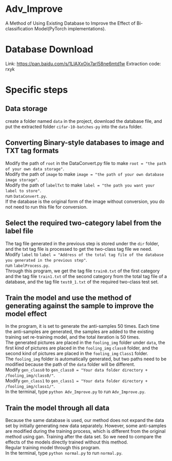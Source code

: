 # Adv_Improve
A Method of Using Existing Database to Improve the Effect of Bi-classification Model(PyTorch implementations).  
# Database Download
Link: https://pan.baidu.com/s/1LlAXxOjx7arl58ne6mtd1w   Extraction code: rxyk 
# Specific steps
## Data storage  
create a folder named `data` in the project, download the database file, and put the extracted folder `cifar-10-batches-py` into the `data` folder.  

## Converting Binary-style databases to image and TXT tag formats
Modify the path of `root` in the DataConvert.py file to make `root = "the path of your own data storage"`.  
Modify the path of `image` to make `image = "the path of your own database image storage"`.  
Modify the path of `labelTxt` to make `label = "the path you want your label to store"`.  
run `DataConvert.py`.  
If the database is the original form of the image without conversion, you do not need to run this file for conversion.  

## Select the required two-category label from the label file  
The tag file generated in the previous step is stored under the `dir` folder, and the txt tag file is processed to get the two-class tag file we need.  
Modify `label` to `label = "Address of the total tag file of the database you generated in the previous step"`.  
run `labelProcess.py`.  
Through this program, we get the tag file `train0.txt` of the first category and the tag file `train1.txt` of the second category from the total tag file of a database, and the tag file `test0_1.txt` of the required two-class test set.

## Train the model and use the method of generating against the sample to improve the model effect
In the program, it is set to generate the anti-samples 50 times. Each time the anti-samples are generated, the samples are added to the existing training set re-training model, and the total iteration is 50 times.  
The generated pictures are placed in the `fooling_img` folder under `data`, the first kind of pictures are placed in the `fooling_img` `class0` folder, and the second kind of pictures are placed in the `fooling_img` `Class1` folder.  
The `fooling_img` folder is automatically generated, but two paths need to be modified because the path of the `data` folder will be different.  
Modify `gen_class0` to `gen_class0 = "Your data folder directory + /fooling_img/class0/"`.  
Modify `gen_class1` to `gen_class1 = "Your data folder directory + /fooling_img/class1/"`.  
In the terminal, type `python Adv_Improve.py` to run `Adv_Improve.py`.  

## Train the model through all data
Because the same database is used, our method does not expand the data set by initially generating new data separately. However, some anti-samples are modified during the training process, which is different from the original method using gan. Training after the data set. So we need to compare the effects of the models directly trained without this method.  
Regular training model through this program.  
In the terminal, type `python normal.py` to run `normal.py`.  
